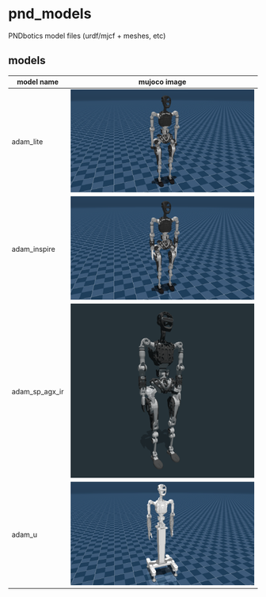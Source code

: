 # pnd_models

PNDbotics model files (urdf/mjcf + meshes, etc)

## models

| model name     | mujoco image                                                      |
| -------------- | ----------------------------------------------------------------- |
| adam_lite      | ![adam_lite image](./adam_lite/imgs/adam_lite.png)                |
| adam_inspire   | ![adam_inspire image](./adam_inspire/imgs/adam_inspire.png)       |
| adam_sp_agx_ir | ![adam_sp_agx_ir image](./adam_sp_agx_ir/imgs/adam_sp_agx_ir.png) |
| adam_u         | ![adam_u image](./adam_u/imgs/adam_u.png)                         |
